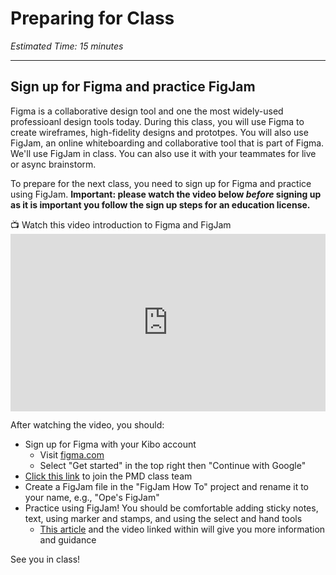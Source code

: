 # Preparing for Class

*Estimated Time: 15 minutes*

---



## Sign up for Figma and practice FigJam
Figma is a collaborative design tool and one the most widely-used professioanl design tools today. During this class, you will use Figma to create wireframes, high-fidelity designs and prototpes. You will also use FigJam, an online whiteboarding and collaborative tool that is part of Figma. We'll use FigJam in class. You can also use it with your teammates for live or async brainstorm. 

To prepare for the next class, you need to sign up for Figma and practice using FigJam. **Important: please watch the video below _before_ signing up as it is important you follow the sign up steps for an education license.**

<aside>
  📺 Watch this video introduction to Figma and FigJam
</aside>
<div style="position: relative; padding-bottom: 56.25%; height: 0;">
  <iframe width="560" height="315" src="https://www.youtube.com/embed/nlMblrX4UNc" title="YouTube video player" frameborder="0" allow="accelerometer; autoplay; clipboard-write; encrypted-media; gyroscope; picture-in-picture; web-share" allowfullscreen style="position: absolute; top: 0; left: 0; width: 100%; height: 100%;"></iframe>
</div>

After watching the video, you should:
- Sign up for Figma with your Kibo account
  - Visit <a href="https://www.figma.com/" target="_blank">figma.com</a>
  - Select "Get started" in the top right then "Continue with Google"
- <a href="https://www.figma.com/team_invite/redeem/luFm7aeVJJqPDTdvHvwa72" target="_blank">Click this link</a> to join the PMD class team
- Create a FigJam file in the "FigJam How To" project and rename it to your name, e.g., "Ope's FigJam"
- Practice using FigJam! You should be comfortable adding sticky notes, text, using marker and stamps, and using the select and hand tools
  - <a href="https://www.figma.com/figjam/how-to-use-figjam-to-brainstorm/" target="_blank">This article</a> and the video linked within will give you more information and guidance

See you in class!
